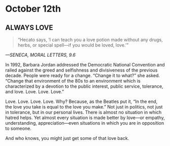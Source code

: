 # October 12th
## ALWAYS LOVE

> “Hecato says, ‘I can teach you a love potion made without any drugs, herbs, or special spell—if you would be loved, love.’”

*—SENECA, MORAL LETTERS, 9.6*

In 1992, Barbara Jordan addressed the Democratic National Convention and railed against the greed and selfishness and divisiveness of the previous decade. People were ready for a change. “Change it to what?” she asked. “Change that environment of the 80s to an environment which is characterized by a devotion to the public interest, public service, tolerance, and love. Love. Love. Love.”

Love. Love. Love. Love. Why? Because, as the Beatles put it, “In the end, the love you take is equal to the love you make.” Not just in politics, not just in tolerance, but in our personal lives. There is almost no situation in which hatred helps. Yet almost every situation is made better by love—or empathy, understanding, appreciation—even situations in which you are in opposition to someone.

And who knows, you might just get some of that love back.

